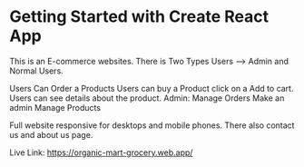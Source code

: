 # Getting Started with Create React App

This is an E-commerce websites.
There is Two Types Users --> Admin and Normal Users.

Users Can Order a Products
Users can buy a Product click on a Add to cart.
Users can see details about the product.
Admin:
Manage Orders
Make an admin
Manage Products

Full website responsive for desktops and mobile phones.
There also contact us and about us page.

Live Link: https://organic-mart-grocery.web.app/
